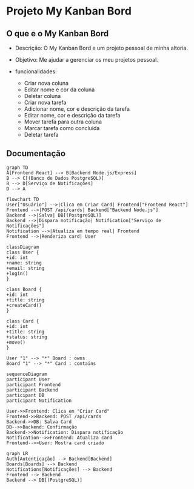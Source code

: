 # Projeto My Kanban Bord

## O que e o My Kanban Bord

- Descrição: O My Kanban Bord e um projeto pessoal de minha altoria.

- Objetivo: Me ajudar a gerenciar os meu projetos pessoal.

- funcionalidades:
    - Criar nova coluna
    - Editar nome e cor da coluna
    - Deletar coluna
    - Criar nova tarefa
    - Adicionar nome, cor e descrição da tarefa
    - Editar nome, cor e descrição da tarefa
    - Mover tarefa para outra coluna
    - Marcar tarefa como concluida
    - Deletar tarefa

## Documentação

```mermaid
graph TD
A[Frontend React] --> B[Backend Node.js/Express]
B --> C[(Banco de Dados PostgreSQL)]
B --> D[Serviço de Notificações]
D --> A
```

```mermaid
flowchart TD
User["Usuário"] -->|Clica em Criar Card| Frontend["Frontend React"]
Frontend -->|POST /api/cards| Backend["Backend Node.js"]
Backend -->|Salva| DB[(PostgreSQL)]
Backend -->|Dispara notificação| Notification["Serviço de Notificações"]
Notification -->|Atualiza em tempo real| Frontend
Frontend -->|Renderiza card| User
```

```mermaid
classDiagram
class User {
+id: int
+name: string
+email: string
+login()
}

class Board {
+id: int
+title: string
+createCard()
}

class Card {
+id: int
+title: string
+status: string
+move()
}

User "1" --> "*" Board : owns
Board "1" --> "*" Card : contains
```

```mermaid
sequenceDiagram
participant User
participant Frontend
participant Backend
participant DB
participant Notification

User->>Frontend: Clica em "Criar Card"
Frontend->>Backend: POST /api/cards
Backend->>DB: Salva Card
DB-->>Backend: Confirmação
Backend->>Notification: Dispara notificação
Notification-->>Frontend: Atualiza card
Frontend-->>User: Mostra card criado
```

```mermaid
graph LR
Auth[Autenticação] --> Backend[Backend]
Boards[Boards] --> Backend
Notifications[Notificações] --> Backend
Frontend --> Backend
Backend --> DB[(PostgreSQL)]

```

